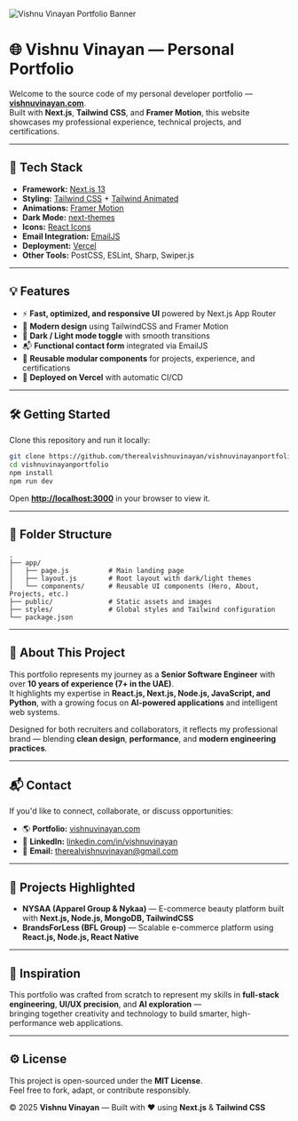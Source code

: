 ![Vishnu Vinayan Portfolio Banner](https://www.vishnuvinayan.com/assets/images/github-banner.png)
# 🌐 Vishnu Vinayan — Personal Portfolio

Welcome to the source code of my personal developer portfolio — **[vishnuvinayan.com](https://www.vishnuvinayan.com)**.  
Built with **Next.js**, **Tailwind CSS**, and **Framer Motion**, this website showcases my professional experience, technical projects, and certifications.

---

## 🚀 Tech Stack

- **Framework:** [Next.js 13](https://nextjs.org/)
- **Styling:** [Tailwind CSS](https://tailwindcss.com/) + [Tailwind Animated](https://www.tailwindcss-animated.com/)
- **Animations:** [Framer Motion](https://www.framer.com/motion/)
- **Dark Mode:** [next-themes](https://github.com/pacocoursey/next-themes)
- **Icons:** [React Icons](https://react-icons.github.io/react-icons/)
- **Email Integration:** [EmailJS](https://www.emailjs.com/)
- **Deployment:** [Vercel](https://vercel.com/)
- **Other Tools:** PostCSS, ESLint, Sharp, Swiper.js

---

## 💡 Features

- ⚡ **Fast, optimized, and responsive UI** powered by Next.js App Router  
- 🎨 **Modern design** using TailwindCSS and Framer Motion  
- 🌙 **Dark / Light mode toggle** with smooth transitions  
- 📬 **Functional contact form** integrated via EmailJS  
- 🧩 **Reusable modular components** for projects, experience, and certifications  
- 🚀 **Deployed on Vercel** with automatic CI/CD  

---

## 🛠️ Getting Started

Clone this repository and run it locally:

```bash
git clone https://github.com/therealvishnuvinayan/vishnuvinayanportfolio.git
cd vishnuvinayanportfolio
npm install
npm run dev
```

Open **[http://localhost:3000](http://localhost:3000)** in your browser to view it.

---

## 📁 Folder Structure

```text
.
├── app/
│   ├── page.js          # Main landing page
│   ├── layout.js        # Root layout with dark/light themes
│   └── components/      # Reusable UI components (Hero, About, Projects, etc.)
├── public/              # Static assets and images
├── styles/              # Global styles and Tailwind configuration
└── package.json
```

---

## 🧠 About This Project

This portfolio represents my journey as a **Senior Software Engineer** with over **10 years of experience (7+ in the UAE)**.  
It highlights my expertise in **React.js, Next.js, Node.js, JavaScript, and Python**, with a growing focus on **AI-powered applications** and intelligent web systems.

Designed for both recruiters and collaborators, it reflects my professional brand — blending **clean design**, **performance**, and **modern engineering practices**.

---

## 📬 Contact

If you'd like to connect, collaborate, or discuss opportunities:

- 🌎 **Portfolio:** [vishnuvinayan.com](https://www.vishnuvinayan.com)
- 💼 **LinkedIn:** [linkedin.com/in/vishnuvinayan](https://www.linkedin.com/in/vishnuvinayan/)
- 📧 **Email:** therealvishnuvinayan@gmail.com

---

## 🧩 Projects Highlighted

- **NYSAA (Apparel Group & Nykaa)** — E-commerce beauty platform built with **Next.js, Node.js, MongoDB, TailwindCSS**  
- **BrandsForLess (BFL Group)** — Scalable e-commerce platform using **React.js, Node.js, React Native**

---

## 🧠 Inspiration

This portfolio was crafted from scratch to represent my skills in **full-stack engineering**, **UI/UX precision**, and **AI exploration** —  
bringing together creativity and technology to build smarter, high-performance web applications.

---

## ⚙️ License

This project is open-sourced under the **MIT License**.  
Feel free to fork, adapt, or contribute responsibly.

© 2025 **Vishnu Vinayan** — Built with ❤️ using **Next.js** & **Tailwind CSS**
